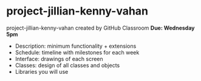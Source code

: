 # project-jillian-kenny-vahan
project-jillian-kenny-vahan created by GitHub Classroom
**Due: Wednesday 5pm**

- Description: minimum functionality + extensions
- Schedule: timeline with milestones for each week
- Interface: drawings of each screen
- Classes: design of all classes and objects
- Libraries you will use
